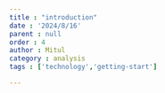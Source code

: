 ```yaml
---
title : "introduction"
date : '2024/8/16'
parent : null
order : 4
author : Mitul
category : analysis
tags : ['technology','getting-start']

---
```

